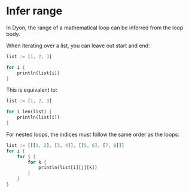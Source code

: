 # Infer range

In Dyon, the range of a mathematical loop can be inferred from the loop body.

When iterating over a list, you can leave out start and end:

```rust
list := [1, 2, 3]

for i {
    println(list[i])
}
```

This is equivalent to:

```rust
list := [1, 2, 3]

for i len(list) {
    println(list[i])
}
```

For nested loops, the indices must follow the same order as the loops:

```rust
list := [[[1, 2], [3, 4]], [[5, 6], [7, 8]]]
for i {
    for j {
        for k {
            println(list[i][j][k])
        }
    }
}
```

